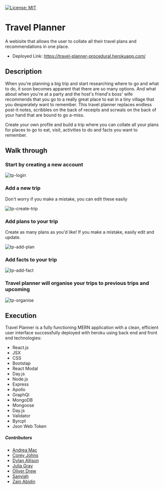 [![License: MIT](https://img.shields.io/badge/License-MIT-yellow.svg)](https://opensource.org/licenses/MIT)

# Travel Planner

A webisite that allows the user to collate all their travel plans and recommendations in one place.

- Deployed Link:
https://travel-planner-procedural.herokuapp.com/


## Description

When you're planning a big trip and start researching where to go and what to do, it soon becomes apparent that there are so many options. And what about when you're at a party and the host's friend's boss' wife recommends that you go to a really great place to eat in a tiny village that you desperately want to remember. This travel planner replaces endless post-it notes, scribbles on the back of receipts and scrwals on the back of your hand that are bound to go a-miss.

Create your own profile and build a trip where you can collate all your plans for places to go to eat, visit, activities to do and facts you want to remember. 

## Walk through

### **Start by creating a new account** 


![tp-login](https://user-images.githubusercontent.com/95051960/175242947-984d7c3f-9847-440c-8e3b-66c0adbf0649.gif)



### **Add a new trip**

Don't worry if you make a mistake, you can edit these easily


![tp-create-trip](https://user-images.githubusercontent.com/95051960/175243248-1c509a0a-ddfb-458a-af88-24dc1076a4a3.gif)

### **Add plans to your trip**

Create as many plans as you'd like! If you make a mistake, easily edit and update. 

![tp-add-plan](https://user-images.githubusercontent.com/95051960/175244060-af75859f-4f9a-472c-8d3d-62a744550315.gif)

### **Add facts to your trip** 


![tp-add-fact](https://user-images.githubusercontent.com/95051960/175244298-e0ed29d7-9576-4e8b-b36f-10cb3d92bd2b.gif)


### **Travel planner will organise your trips to previous trips and upcoming**


![tp-organise](https://user-images.githubusercontent.com/95051960/175244742-019c58e8-198a-4cba-849f-bbdd15f9796a.gif)


## Execution 

Travel Planner is a fully functioning MERN application with a clean, efficient user interface successfully deployed with heroku using back end and front end technologies:


- React.js
- JSX
- CSS
- Bootstap
- React Modal
- Day.js
- Node.js
- Express
- Apollo
- GraphQl
- MongoDB
- Mongoose
- Day.js
- Validator
- Byrcpt
- Json Web Token


##### Contributors

- [Andrea Mac](https://github.com/Invogue01)
- [Corey Johns](https://github.com/Corey96)
- [Dylan Allison](https://github.com/DBAX7)
- [Julia Gray](https://github.com/jgray33)
- [Oliver Drew](https://github.com/oli-drew)
- [Sanyiah](https://github.com/san098765432)
- [Zain Abidin](https://github.com/zainuabidin)


